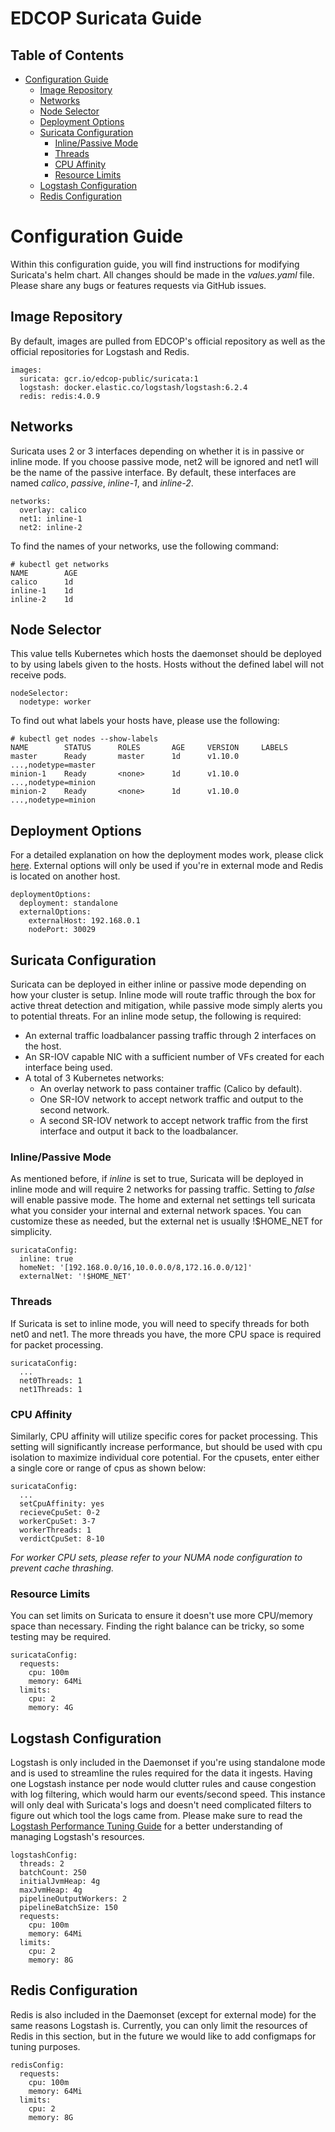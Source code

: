 # EDCOP Suricata Guide

Table of Contents
-----------------
 
* [Configuration Guide](#configuration-guide)
	* [Image Repository](#image-repository)
	* [Networks](#networks)
	* [Node Selector](#node-selector)
	* [Deployment Options](#deployment-options)
	* [Suricata Configuration](#suricata-configuration)
		* [Inline/Passive Mode](#inline/passive-mode)
		* [Threads](#threads)
		* [CPU Affinity](#cpu-affinity)
		* [Resource Limits](#resource-limits)
	* [Logstash Configuration](#logstash-configuration)
	* [Redis Configuration](#redis-configuration)
		
# Configuration Guide

Within this configuration guide, you will find instructions for modifying Suricata's helm chart. All changes should be made in the *values.yaml* file.
Please share any bugs or features requests via GitHub issues.
 
## Image Repository

By default, images are pulled from EDCOP's official repository as well as the official repositories for Logstash and Redis.
 
```
images:
  suricata: gcr.io/edcop-public/suricata:1
  logstash: docker.elastic.co/logstash/logstash:6.2.4
  redis: redis:4.0.9
```
 
## Networks

Suricata uses 2 or 3 interfaces depending on whether it is in passive or inline mode. If you choose passive mode, net2 will be ignored and net1 will be the name of the passive interface.
By default, these interfaces are named *calico*, *passive*, *inline-1*, and *inline-2*.

```
networks:
  overlay: calico
  net1: inline-1
  net2: inline-2
```
 
To find the names of your networks, use the following command:
 
```
# kubectl get networks
NAME		AGE
calico		1d
inline-1	1d
inline-2	1d
```
 
## Node Selector

This value tells Kubernetes which hosts the daemonset should be deployed to by using labels given to the hosts. Hosts without the defined label will not receive pods. 
 
```
nodeSelector:
  nodetype: worker
```
 
To find out what labels your hosts have, please use the following:
```
# kubectl get nodes --show-labels
NAME		STATUS		ROLES		AGE		VERSION		LABELS
master 		Ready		master		1d		v1.10.0		...,nodetype=master
minion-1	Ready		<none>		1d		v1.10.0		...,nodetype=minion
minion-2	Ready		<none>		1d		v1.10.0		...,nodetype=minion
```

## Deployment Options

For a detailed explanation on how the deployment modes work, please click [here](https://github.com/SealingTech/EDCOP-TOOLS/blob/master/docs/Deployment_Options.md).
External options will only be used if you're in external mode and Redis is located on another host. 

```
deploymentOptions:
  deployment: standalone
  externalOptions:
    externalHost: 192.168.0.1
	nodePort: 30029
```

## Suricata Configuration

Suricata can be deployed in either inline or passive mode depending on how your cluster is setup. Inline mode will route traffic through the box for active threat detection and mitigation, while passive mode simply alerts you to potential threats. For an inline mode setup, the following is required:
 
 * An external traffic loadbalancer passing traffic through 2 interfaces on the host. 
 * An SR-IOV capable NIC with a sufficient number of VFs created for each interface being used.  
 * A total of 3 Kubernetes networks:
	* An overlay network to pass container traffic (Calico by default).
	* One SR-IOV network to accept network traffic and output to the second network.
	* A second SR-IOV network to accept network traffic from the first interface and output it back to the loadbalancer.
 
### Inline/Passive Mode

As mentioned before, if *inline* is set to true, Suricata will be deployed in inline mode and will require 2 networks for passing traffic. Setting to *false* will enable passive mode.
The home and external net settings tell suricata what you consider your internal and external network spaces. You can customize these as needed, but the external net is usually !$HOME_NET for simplicity. 

```
suricataConfig:
  inline: true
  homeNet: '[192.168.0.0/16,10.0.0.0/8,172.16.0.0/12]'
  externalNet: '!$HOME_NET'
```

### Threads

If Suricata is set to inline mode, you will need to specify threads for both net0 and net1. The more threads you have, the more CPU space is required for packet processing. 
 
```
suricataConfig:
  ...
  net0Threads: 1
  net1Threads: 1
```

### CPU Affinity

Similarly, CPU affinity will utilize specific cores for packet processing. This setting will significantly increase performance, but should be used with cpu isolation to maximize individual core potential.
For the cpusets, enter either a single core or range of cpus as shown below:
 
```
suricataConfig:
  ...
  setCpuAffinity: yes
  recieveCpuSet: 0-2
  workerCpuSet: 3-7
  workerThreads: 1
  verdictCpuSet: 8-10
```
*For worker CPU sets, please refer to your NUMA node configuration to prevent cache thrashing.*

### Resource Limits

You can set limits on Suricata to ensure it doesn't use more CPU/memory space than necessary. Finding the right balance can be tricky, so some testing may be required.

```
suricataConfig:
  requests:
    cpu: 100m
    memory: 64Mi
  limits:
    cpu: 2
    memory: 4G
```

## Logstash Configuration

Logstash is only included in the Daemonset if you're using standalone mode and is used to streamline the rules required for the data it ingests. Having one Logstash instance per node would clutter rules and cause congestion with log filtering, which would harm our events/second speed. This instance will only deal with Suricata's logs and doesn't need complicated filters to figure out which tool the logs came from.
Please make sure to read the [Logstash Performance Tuning Guide](https://www.elastic.co/guide/en/logstash/current/performance-troubleshooting.html) for a better understanding of managing Logstash's resources. 

```
logstashConfig:
  threads: 2 
  batchCount: 250
  initialJvmHeap: 4g
  maxJvmHeap: 4g
  pipelineOutputWorkers: 2 
  pipelineBatchSize: 150  
  requests:
    cpu: 100m
    memory: 64Mi
  limits:
    cpu: 2
    memory: 8G
```

## Redis Configuration

Redis is also included in the Daemonset (except for external mode) for the same reasons Logstash is. Currently, you can only limit the resources of Redis in this section, but in the future we would like to add configmaps for tuning purposes. 

```
redisConfig:
  requests:
    cpu: 100m
    memory: 64Mi
  limits:
    cpu: 2
    memory: 8G
```
